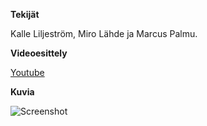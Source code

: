 **Tekijät**

Kalle Liljeström, Miro Lähde ja Marcus Palmu.

**Videoesittely**

[Youtube](https://www.youtube.com/watch?v=Llxffwmw4Ek "LC0")

**Kuvia**

![Screenshot](https://imgur.com/a/Jj8YsFW "LC0")
